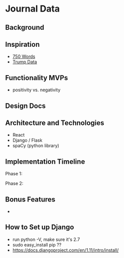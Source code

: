 # Journal Data

## Background

## Inspiration

- [750 Words][750words]
- [Trump Data][trumpdata]

[750words]: http://750words.com/
[trumpdata]: http://www.trumpdata.org/

## Functionality MVPs

- positivity vs. negativity

## Design Docs

## Architecture and Technologies

- React
- Django / Flask
- spaCy (python library)

## Implementation Timeline

Phase 1:

Phase 2:

## Bonus Features

-

## How to Set up Django

- run python -V, make sure it's 2.7
- sudo easy_install pip ??
- https://docs.djangoproject.com/en/1.11/intro/install/
